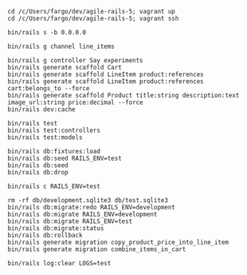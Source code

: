     cd /c/Users/fargo/dev/agile-rails-5; vagrant up
    cd /c/Users/fargo/dev/agile-rails-5; vagrant ssh

    bin/rails s -b 0.0.0.0

    bin/rails g channel line_items

    bin/rails g controller Say experiments
    bin/rails generate scaffold Cart
    bin/rails generate scaffold LineItem product:references
    bin/rails generate scaffold LineItem product:references cart:belongs_to --force
    bin/rails generate scaffold Product title:string description:text image_url:string price:decimal --force
    bin/rails dev:cache

    bin/rails test
    bin/rails test:controllers
    bin/rails test:models

    bin/rails db:fixtures:load
    bin/rails db:seed RAILS_ENV=test
    bin/rails db:seed
    bin/rails db:drop

    bin/rails c RAILS_ENV=test

    rm -rf db/development.sqlite3 db/test.sqlite3
    bin/rails db:migrate:redo RAILS_ENV=development
    bin/rails db:migrate RAILS_ENV=development
    bin/rails db:migrate RAILS_ENV=test
    bin/rails db:migrate:status
    bin/rails db:rollback
    bin/rails generate migration copy_product_price_into_line_item
    bin/rails generate migration combine_items_in_cart

    bin/rails log:clear LOGS=test
